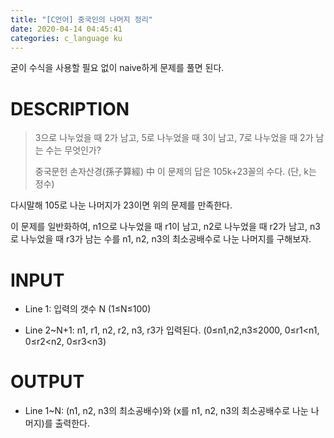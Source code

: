 ```yaml
---
title: "[C언어] 중국인의 나머지 정리"
date: 2020-04-14 04:45:41
categories: c_language ku
---
```


굳이 수식을 사용할 필요 없이 naive하게 문제를 풀면 된다.

# DESCRIPTION

> 3으로 나누었을 때 2가 남고, 5로 나누었을 때 3이 남고, 7로 나누었을 때 2가 남는 수는 무엇인가?
> 
> 중국문헌 손자산경(孫子算經) 中
> 이 문제의 답은 105k+23꼴의 수다. (단, k는 정수)

다시말해 105로 나눈 나머지가 23이면 위의 문제를 만족한다.

이 문제를 일반화하여, n1으로 나누었을 때 r1이 남고, n2로 나누었을 때 r2가 남고, n3로 나누었을 때 r3가 남는 수를 n1, n2, n3의 최소공배수로 나눈 나머지를 구해보자.

# INPUT
* Line 1: 입력의 갯수 N (1≤N≤100)

* Line 2~N+1: n1, r1, n2, r2, n3, r3가 입력된다. (0≤n1,n2,n3≤2000, 0≤r1<n1, 0≤r2<n2, 0≤r3<n3)

# OUTPUT
* Line 1~N: (n1, n2, n3의 최소공배수)와 (x를 n1, n2, n3의 최소공배수로 나눈 나머지)를 출력한다.

<script src="https://gist.github.com/DetegiCE/f7e1497f0d5acb13652df06c71e911a1.js"></script>
